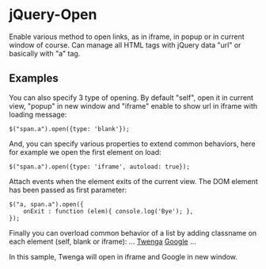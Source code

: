 jQuery-Open
===========

Enable various method to open links, as in iframe, in popup or in current window of course. Can manage all HTML tags with jQuery data "url" or basically with "a" tag.

## Examples ##

You can also specify 3 type of opening. By default "self", open it in current view, "popup" in new window and "iframe" enable to show url in iframe with loading message:

    $("span.a").open({type: 'blank'});

And, you can specify various properties to extend common behaviors, here for example we open the first element on load: 

    $("span.a").open({type: 'iframe', autoload: true});

Attach events when the element exits of the current view. The DOM element has been passed as first parameter:

    $("a, span.a").open({
        onExit : function (elem){ console.log('Bye'); },
    });

Finally you can overload common behavior of a list by adding classname on each element (self, blank or iframe): 
    ...
        <a href="http://www.twenga.fr">Twenga</a>
        <a href="http://www.google.fr" class="blank">Google</a>
    ...
    <script type="text/javascript">
        $("a").open({type: 'iframe'});
    </script>
    
In this sample, Twenga will open in iframe and Google in new window.